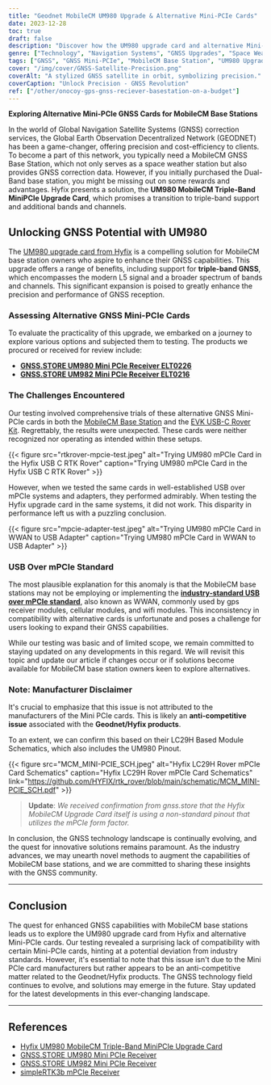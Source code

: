 ```yaml
---
title: "Geodnet MobileCM UM980 Upgrade & Alternative Mini-PCIe Cards"
date: 2023-12-28
toc: true
draft: false
description: "Discover how the UM980 upgrade card and alternative Mini-PCIe cards can supercharge your GNSS capabilities. Are MobileCM Base Stations ready for a revolution?"
genre: ["Technology", "Navigation Systems", "GNSS Upgrades", "Space Weather Stations", "Alternative GNSS Cards", "Hyfix UM980", "GNSS Reception", "Geodnet Solutions", "Satellite Technology", "Precision Positioning"]
tags: ["GNSS", "GNSS Mini-PCIe", "MobileCM Base Station", "UM980 Upgrade Card", "GNSS Correction Services", "Triple-Band GNSS", "Hyfix", "Global Navigation Satellite Systems", "USB over mPCIe", "Geodnet", "Space Weather Station", "GNSS Reception", "Alternative GNSS Cards", "Technology Solutions", "Hyfix Products", "GNSS Upgrade", "Satellite Signals", "Precision Positioning", "GNSS Testing", "Industry Standards", "Anti-Competitive Issue", "GNSS Mini-PCIe Compatibility", "UM980 Review", "Hyfix UM980 Upgrade", "GNSS Technology Landscape", "Hyfix UM980 Compatibility", "MobileCM Base Station Upgrade", "Geodnet Challenges", "GNSS Mini-PCIe Cards", "MobileCM Base Station Testing"]
cover: "/img/cover/GNSS-Satellite-Precision.png"
coverAlt: "A stylized GNSS satellite in orbit, symbolizing precision."
coverCaption: "Unlock Precision - GNSS Revolution"
ref: ["/other/onocoy-gps-gnss-reciever-basestation-on-a-budget"]
---
```


**Exploring Alternative Mini-PCIe GNSS Cards for MobileCM Base Stations**

In the world of Global Navigation Satellite Systems (GNSS) correction services, the Global Earth Observation Decentralized Network (GEODNET) has been a game-changer, offering precision and cost-efficiency to clients. To become a part of this network, you typically need a MobileCM GNSS Base Station, which not only serves as a space weather station but also provides GNSS correction data. However, if you initially purchased the Dual-Band base station, you might be missing out on some rewards and advantages. Hyfix presents a solution, the **UM980 MobileCM Triple-Band MiniPCIe Upgrade Card**, which promises a transition to triple-band support and additional bands and channels. 

## Unlocking GNSS Potential with UM980

The [UM980 upgrade card from Hyfix](https://hyfix.ai/products/mobilecm-triple-band-minipcie-upgrade-card) is a compelling solution for MobileCM base station owners who aspire to enhance their GNSS capabilities. This upgrade offers a range of benefits, including support for **triple-band GNSS**, which encompasses the modern L5 signal and a broader spectrum of bands and channels. This significant expansion is poised to greatly enhance the precision and performance of GNSS reception.

### Assessing Alternative GNSS Mini-PCIe Cards

To evaluate the practicality of this upgrade, we embarked on a journey to explore various options and subjected them to testing. The products we procured or received for review include:

- **[GNSS.STORE UM980 Mini PCIe Receiver ELT0226](https://gnss.store/unicore-gnss-modules/251-elt0226.html)**
- **[GNSS.STORE UM982 Mini PCIe Receiver ELT0216](https://gnss.store/um982-gnss-modules/243-elt0216.html)**

### The Challenges Encountered

Our testing involved comprehensive trials of these alternative GNSS Mini-PCIe cards in both the [MobileCM Base Station](https://hyfix.ai/products/mobilecm-triple-band-gnss-base-station) and the [EVK USB-C Rover Kit](https://hyfix.ai/products/evk-usb-c-rover-kit). Regrettably, the results were unexpected. These cards were neither recognized nor operating as intended within these setups.

{{< figure src="rtkrover-mpcie-test.jpeg" alt="Trying UM980 mPCIe Card in the Hyfix USB C RTK Rover" caption="Trying UM980 mPCIe Card in the Hyfix USB C RTK Rover" >}}

However, when we tested the same cards in well-established USB over mPCIe systems and adapters, they performed admirably. When testing the Hyfix upgrade card in the same systems, it did not work. This disparity in performance left us with a puzzling conclusion.

{{< figure src="mpcie-adapter-test.jpeg" alt="Trying UM980 mPCIe Card in WWAN to USB Adapter" caption="Trying UM980 mPCIe Card in WWAN to USB Adapter" >}}

### USB Over mPCIe Standard

The most plausible explanation for this anomaly is that the MobileCM base stations may not be employing or implementing the [**industry-standard USB over mPCIe standard**](https://en.wikipedia.org/wiki/PCI_Express), also known as WWAN, commonly used by gps receiver modules, cellular modules, and wifi modules. This inconsistency in compatibility with alternative cards is unfortunate and poses a challenge for users looking to expand their GNSS capabilities.

While our testing was basic and of limited scope, we remain committed to staying updated on any developments in this regard. We will revisit this topic and update our article if changes occur or if solutions become available for MobileCM base station owners keen to explore alternatives.

### Note: Manufacturer Disclaimer

It's crucial to emphasize that this issue is not attributed to the manufacturers of the Mini PCIe cards. This is likely an **anti-competitive issue** associated with the **Geodnet/Hyfix products**.

To an extent, we can confirm this based on their LC29H Based Module Schematics, which also includes the UM980 Pinout.

{{< figure src="MCM_MINI-PCIE_SCH.jpeg" alt="Hyfix LC29H Rover mPCIe Card Schematics" caption="Hyfix LC29H Rover mPCIe Card Schematics" link="https://github.com/HYFIX/rtk_rover/blob/main/schematic/MCM_MINI-PCIE_SCH.pdf" >}}

> **Update**: *We received confirmation from gnss.store that the Hyfix MobileCM Upgrade Card itself is using a non-standard pinout that utilizes the mPCIe form factor.*

In conclusion, the GNSS technology landscape is continually evolving, and the quest for innovative solutions remains paramount. As the industry advances, we may unearth novel methods to augment the capabilities of MobileCM base stations, and we are committed to sharing these insights with the GNSS community.

______

## Conclusion

The quest for enhanced GNSS capabilities with MobileCM base stations leads us to explore the UM980 upgrade card from Hyfix and alternative Mini-PCIe cards. Our testing revealed a surprising lack of compatibility with certain Mini-PCIe cards, hinting at a potential deviation from industry standards. However, it's essential to note that this issue isn't due to the Mini PCIe card manufacturers but rather appears to be an anti-competitive matter related to the Geodnet/Hyfix products. The GNSS technology field continues to evolve, and solutions may emerge in the future. Stay updated for the latest developments in this ever-changing landscape.

______

## References

- [Hyfix UM980 MobileCM Triple-Band MiniPCIe Upgrade Card](https://hyfix.ai/products/mobilecm-triple-band-minipcie-upgrade-card)
- [GNSS.STORE UM980 Mini PCIe Receiver](https://gnss.store/unicore-gnss-modules/251-elt0226.html)
- [GNSS.STORE UM982 Mini PCIe Receiver](https://gnss.store/um982-gnss-modules/243-elt0216.html)
- [simpleRTK3b mPCIe Receiver](https://www.ardusimple.com/product/simplertk3b-mpcie-septentrio-mosaic/)

